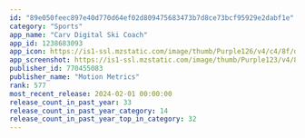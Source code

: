 ```yaml
---
id: "89e050feec897e40d770d64ef02d809475683473b7d8ce73bcf95929e2dabf1e"
category: "Sports"
app_name: "Carv Digital Ski Coach"
app_id: 1238683093
app_icon: https://is1-ssl.mzstatic.com/image/thumb/Purple126/v4/c4/8f/da/c48fdafa-4448-2a9c-5432-620c04cfe483/AppIcon-1x_U007epad-0-85-220.png/1024x1024bb.png
app_screenshot: https://is1-ssl.mzstatic.com/image/thumb/Purple123/v4/8a/15/1d/8a151d06-a383-3840-2d43-77efdd985ce7/67b1ad61-cb0b-4c7a-9ad4-e5cd16fbbc7f_6.5in_-_01.1.png/1242x2688bb.png
publisher_id: 770455083
publisher_name: "Motion Metrics"
rank: 577
most_recent_release: 2024-02-01 00:00:00
release_count_in_past_year: 33
release_count_in_past_year_category: 14
release_count_in_past_year_top_in_category: 32
---
```

